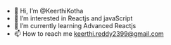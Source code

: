 - 👋 Hi, I’m @KeerthiKotha
- 👀 I’m interested in Reactjs and javaScript
- 🌱 I’m currently learning Advanced Reactjs
- 📫 How to reach me keerthi.reddy2399@gmail.com

<!---
KeerthiKotha/KeerthiKotha is a ✨ special ✨ repository because its `README.md` (this file) appears on your GitHub profile.
You can click the Preview link to take a look at your changes.
--->
